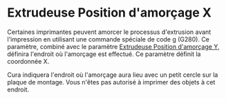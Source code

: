 Extrudeuse Position d'amorçage X
===

Certaines imprimantes peuvent amorcer le processus d'extrusion avant l'impression en utilisant une commande spéciale de code g (G280). Ce paramètre, combiné avec le paramètre [Extrudeuse Position d'amorçage Y](./extruder_prime_pos_y.md), définira l'endroit où l'amorçage est effectué. Ce paramètre définit la coordonnée X.

Cura indiquera l'endroit où l'amorçage aura lieu avec un petit cercle sur la plaque de montage. Vous n'êtes pas autorisé à imprimer des objets à cet endroit.
